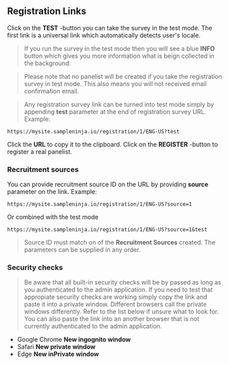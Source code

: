 ## Registration Links

Click on the **TEST** -button you can take the survey in the test mode. The first link is a universal link which automatically detects user's locale.

> If you run the survey in the test mode then you will see a blue **INFO** button which gives you more information what is beign collected in the background. 

> Please note that no panelist will be created if you take the registration survey in test mode. This also means you will not received email confirmation email.

> Any registration survey link can be turned into test mode simply by appending **test** parameter at the end of registration survey URL. Example:

```https://mysite.sampleninja.io/registration/1/ENG-US?test```

Click the **URL** to copy it to the clipboard.
Click on the **REGISTER** -button to register a real panelist.

### Recruitment sources
You can provide recruitment source ID on the URL by providing **source** parameter on the link. Example:

```https://mysite.sampleninja.io/registration/1/ENG-US?source=1```

Or combined with the test mode

```https://mysite.sampleninja.io/registration/1/ENG-US?source=1&test```

> Source ID must match on of the **Recruitment Sources** created. The parameters can be supplied in any order.

### Security checks
> Be aware that all built-in security checks will be by passed as long as you authenticated to the admin application. If you need to test that appropiate security checks are working simply copy the link and paste it into a private window. Different browsers call the private windows differently. Refer to the list below if unsure what to look for. You can also paste the link into an another browser that is not currently authenticated to the admin application.

- Google Chrome **New ingognito window**
- Safari **New private window**
- Edge **New inPrivate window**
